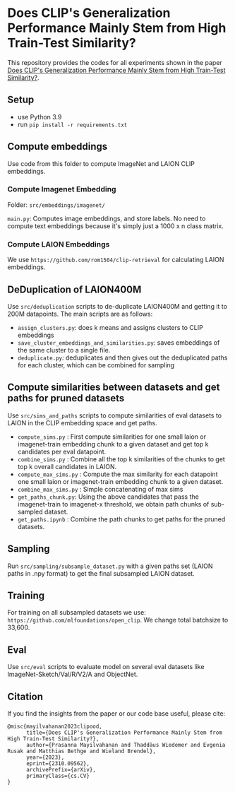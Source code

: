 # Does CLIP's Generalization Performance Mainly Stem from High Train-Test Similarity?
This repository provides the codes for all experiments shown in the paper [Does CLIP's Generalization Performance Mainly Stem from High Train-Test Similarity?](https://arxiv.org/abs/2310.09562).

## Setup
- use Python 3.9
- run `pip install -r requirements.txt`

## Compute embeddings
Use code from this folder to compute ImageNet and LAION CLIP embeddings. 
### Compute Imagenet Embedding
Folder: `src/embeddings/imagenet/`

`main.py`: Computes image embeddings, and store labels. No need to compute text embeddings because it's simply just a 1000 x n class matrix.

### Compute LAION Embeddings
We use `https://github.com/rom1504/clip-retrieval` for calculating LAION embeddings.

## DeDuplication of LAION400M 
Use `src/deduplication` scripts to de-duplicate LAION400M and getting it to 200M datapoints.
The main scripts are as follows:
- `assign_clusters.py`: does k means and assigns clusters to CLIP embeddings
- `save_cluster_embeddings_and_similarities.py`: saves embeddings of the same cluster to a single file.
- `deduplicate.py`: deduplicates and then gives out the deduplicated paths for each cluster, which can be combined for sampling

## Compute similarities between datasets and get paths for pruned datasets
Use `src/sims_and_paths` scripts to compute similarities of eval datasets to LAION in the CLIP embedding space and get paths.
- `compute_sims.py` : First compute similarities for one small laion or imagenet-train embedding chunk to a given dataset and get top k candidates per eval datapoint.
- `combine_sims.py` : Combine all the top k similarities of the chunks to get top k overall candidates in LAION.
- `compute_max_sims.py` : Compute the max similarity for each datapoint one small laion or imagenet-train embedding chunk to a given dataset.
- `combine_max_sims.py` : Simple concatenating of max sims
- `get_paths_chunk.py`: Using the above candidates that pass the imagenet-train to imagenet-x threshold, we obtain path chunks of sub-sampled dataset.
- `get_paths.ipynb` : Combine the path chunks to get paths for the pruned datasets. 

## Sampling 
Run `src/sampling/subsample_dataset.py` with a given paths set (LAION paths in .npy format) to get the final subsampled LAION dataset.

## Training
For training on all subsampled datasets we use: `https://github.com/mlfoundations/open_clip`. We change total batchsize to 33,600.

## Eval 
Use `src/eval` scripts to evaluate model on several eval datasets like ImageNet-Sketch/Val/R/V2/A and ObjectNet.

## Citation
If you find the insights from the paper or our code base useful, please cite:
```
@misc{mayilvahanan2023clipood,
      title={Does CLIP's Generalization Performance Mainly Stem from High Train-Test Similarity?}, 
      author={Prasanna Mayilvahanan and Thaddäus Wiedemer and Evgenia Rusak and Matthias Bethge and Wieland Brendel},
      year={2023},
      eprint={2310.09562},
      archivePrefix={arXiv},
      primaryClass={cs.CV}
}
```